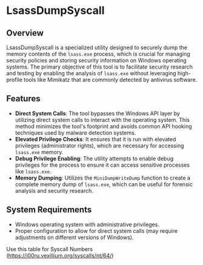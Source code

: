 # LsassDumpSyscall

## Overview
LsassDumpSyscall is a specialized utility designed to securely dump the memory contents of the `lsass.exe` process, which is crucial for managing security policies and storing security information on Windows operating systems. The primary objective of this tool is to facilitate security research and testing by enabling the analysis of `lsass.exe` without leveraging high-profile tools like Mimikatz that are commonly detected by antivirus software.

## Features
- **Direct System Calls**: The tool bypasses the Windows API layer by utilizing direct system calls to interact with the operating system. This method minimizes the tool's footprint and avoids common API hooking techniques used by malware detection systems.
- **Elevated Privilege Checks**: It ensures that it is run with elevated privileges (administrator rights), which are necessary for accessing `lsass.exe` memory.
- **Debug Privilege Enabling**: The utility attempts to enable debug privileges for the process to ensure it can access sensitive processes like `lsass.exe`.
- **Memory Dumping**: Utilizes the `MiniDumpWriteDump` function to create a complete memory dump of `lsass.exe`, which can be useful for forensic analysis and security research.

## System Requirements
- Windows operating system with administrative privileges.
- Proper configuration to allow for direct system calls (may require adjustments on different versions of Windows).

Use this table for Syscall Numbers (https://j00ru.vexillium.org/syscalls/nt/64/)


